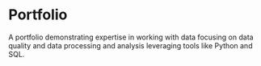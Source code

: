 # Portfolio
A portfolio demonstrating expertise in working with data focusing on data quality and data processing and analysis leveraging tools like Python and SQL.
